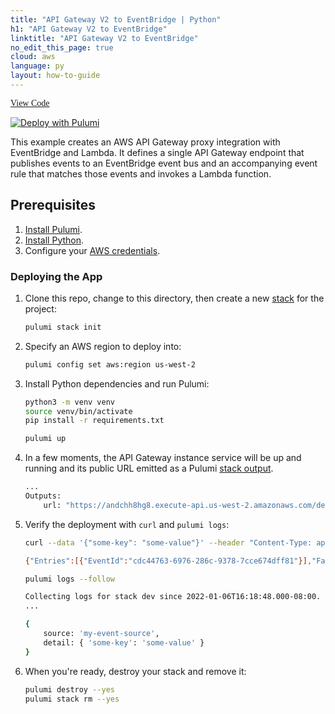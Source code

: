 ```yaml
---
title: "API Gateway V2 to EventBridge | Python"
h1: "API Gateway V2 to EventBridge"
linktitle: "API Gateway V2 to EventBridge"
no_edit_this_page: true
cloud: aws
language: py
layout: how-to-guide
---
```


<!-- WARNING: this page was generated by a tool. Do not edit it by hand. -->
<!-- To change it, please see https://github.com/pulumi/docs/tree/master/tools/mktutorial. -->

<p class="mb-4 flex">
    <a class="flex flex-wrap items-center rounded-md text-lg text-white bg-blue-600 border-2 border-blue-600 px-2 mr-2 whitespace-no-wrap hover:text-white" style="height: 45px; font-family: 'Gilroy'; " href="https://github.com/pulumi/examples/tree/master/aws-py-apigatewayv2-eventbridge" target="_blank">
        <span><i class="fab fa-github pr-2"></i> View Code</span>
    </a>
</p>


[![Deploy with Pulumi](https://get.pulumi.com/new/button.svg)](https://app.pulumi.com/new?template=https://github.com/pulumi/examples/tree/master/aws-py-apigatewayv2-eventbridge)

This example creates an AWS API Gateway proxy integration with EventBridge and Lambda. It defines a single API Gateway endpoint that publishes events to an EventBridge event bus and an accompanying event rule that matches those events and invokes a Lambda function.

## Prerequisites

1. [Install Pulumi](https://www.pulumi.com/docs/get-started/install/).
1. [Install Python](https://www.pulumi.com/docs/intro/languages/python/).
1. Configure your [AWS credentials](https://www.pulumi.com/docs/intro/cloud-providers/aws/setup/).

### Deploying the App

1. Clone this repo, change to this directory, then create a new [stack](https://www.pulumi.com/docs/intro/concepts/stack/) for the project:

    ```bash
    pulumi stack init
    ```

1. Specify an AWS region to deploy into:

    ```bash
    pulumi config set aws:region us-west-2
    ```

1. Install Python dependencies and run Pulumi:

    ```bash
    python3 -m venv venv
    source venv/bin/activate
    pip install -r requirements.txt

    pulumi up
    ```

1. In a few moments, the API Gateway instance service will be up and running and its public URL emitted as a Pulumi [stack output](https://www.pulumi.com/docs/intro/concepts/stack/#outputs).

    ```bash
    ...
    Outputs:
        url: "https://andchh8hg8.execute-api.us-west-2.amazonaws.com/dev"
    ```

1. Verify the deployment with `curl` and `pulumi logs`:

    ```bash
    curl --data '{"some-key": "some-value"}' --header "Content-Type: application/json" "$(pulumi stack output url)/uploads"

    {"Entries":[{"EventId":"cdc44763-6976-286c-9378-7cce674dff81"}],"FailedEntryCount":0}
    ```

    ```bash
    pulumi logs --follow

    Collecting logs for stack dev since 2022-01-06T16:18:48.000-08:00.
    ...

    {
        source: 'my-event-source',
        detail: { 'some-key': 'some-value' }
    }
    ```

1. When you're ready, destroy your stack and remove it:

    ```bash
    pulumi destroy --yes
    pulumi stack rm --yes
    ```

